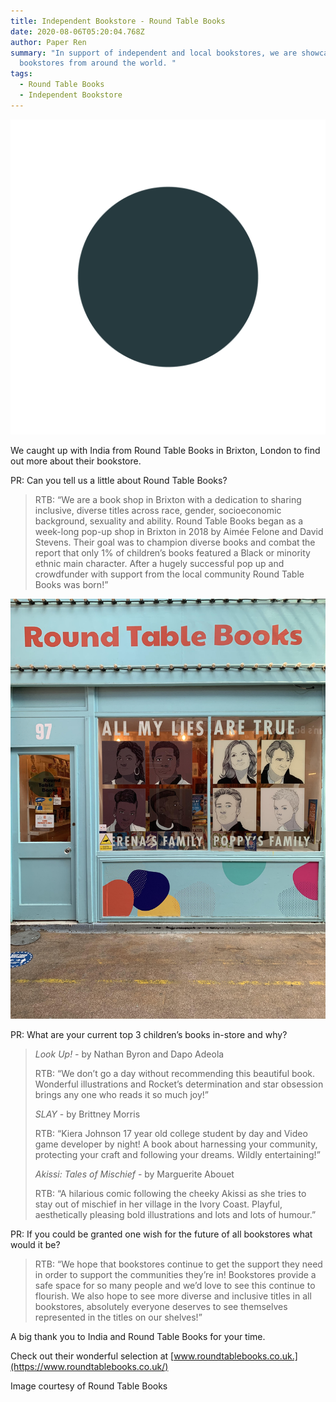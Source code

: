 ```yaml
---
title: Independent Bookstore - Round Table Books
date: 2020-08-06T05:20:04.768Z
author: Paper Ren
summary: "In support of independent and local bookstores, we are showcasing
  bookstores from around the world. "
tags:
  - Round Table Books
  - Independent Bookstore
---
```

![Paper Ren Graphic](/static/img/round-dots.png "Paper Ren Graphic")

We caught up with India from Round Table Books in Brixton, London to find out more about their bookstore.

PR: Can you tell us a little about Round Table Books?

> RTB: “We are a book shop in Brixton with a dedication to sharing inclusive, diverse titles across race, gender, socioeconomic background, sexuality and ability. Round Table Books began as a week-long pop-up shop in Brixton in 2018 by Aimée Felone and David Stevens. Their goal was to champion diverse books and combat the report that only 1% of children’s books featured a Black or minority ethnic main character. After a hugely successful pop up and crowdfunder with support from the local community Round Table Books was born!”

![](/static/img/rtb2.jpg)

PR: What are your current top 3 children’s books in-store and why?

> *Look Up! -* by Nathan Byron and Dapo Adeola
>
> RTB: “We don’t go a day without recommending this beautiful book. Wonderful illustrations and Rocket’s determination and star obsession brings any one who reads it so much joy!”
>
> *SLAY* - by Brittney Morris
>
> RTB: “Kiera Johnson 17 year old college student by day and Video game developer by night! A book about harnessing your community, protecting your craft and following your dreams. Wildly entertaining!”
>
> *Akissi: Tales of Mischief* - by Marguerite Abouet
>
> RTB: “A hilarious comic following the cheeky Akissi as she tries to stay out of mischief in her village in the Ivory Coast. Playful, aesthetically pleasing bold illustrations and lots and lots of humour.”

PR: If you could be granted one wish for the future of all bookstores what would it be?

> RTB: “We hope that bookstores continue to get the support they need in order to support the communities they’re in! Bookstores provide a safe space for so many people and we’d love to see this continue to flourish. We also hope to see more diverse and inclusive titles in all bookstores, absolutely everyone deserves to see themselves represented in the titles on our shelves!”

A big thank you to India and Round Table Books for your time. 

Check out their wonderful selection at [www.roundtablebooks.co.uk.](https://www.roundtablebooks.co.uk/)

[](www.roundtablebooks.co.uk)Image courtesy of Round Table Books